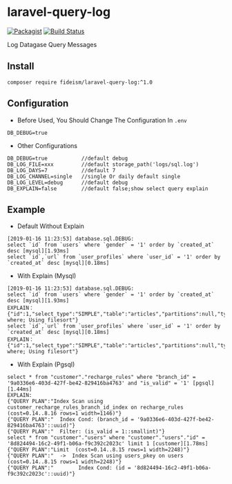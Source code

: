 # laravel-query-log

[![Packagist](https://img.shields.io/packagist/l/doctrine/orm.svg)](https://github.com/fideism/laravel-query-log/blob/master/LICENSE)
[![Build Status](https://travis-ci.org/fideism/laravel-query-log.svg?branch=master)](https://travis-ci.org/fideism/laravel-query-log)

Log Datagase Query Messages

## Install
```shell
composer require fideism/laravel-query-log:^1.0
```

## Configuration
- Before Used, You Should Change The Configuration In `.env`
```shell
DB_DEBUG=true
```
- Other Configurations
```shell
DB_DEBUG=true           //default debug
DB_LOG_FILE=xxx         //default storage_path('logs/sql.log')
DB_LOG_DAYS=7           //default 7
DB_LOG_CHANNEL=single   //single Or daily default single
DB_LOG_LEVEL=debug      //default debug
DB_EXPLAIN=false        //default false;show select query explain
```
## Example
- Default Without Explain
```
[2019-01-16 11:23:53] database.sql.DEBUG: 
select `id` from `users` where `gender` = '1' order by `created_at` desc [mysql][1.93ms]
select `id`,`url` from `user_profiles` where `user_id` = '1' order by `created_at` desc [mysql][0.18ms]
```

- With Explain (Mysql)
```
[2019-01-16 11:23:53] database.sql.DEBUG: 
select `id` from `users` where `gender` = '1' order by `created_at` desc [mysql][1.93ms]
EXPLAIN：
{"id":1,"select_type":"SIMPLE","table":"articles","partitions":null,"type":"ALL","possible_keys":null,"key":null,"key_len":null,"ref":null,"rows":11,"filtered":9.090909004211426,"Extra":"Using where; Using filesort"}
select `id`,`url` from `user_profiles` where `user_id` = '1' order by `created_at` desc [mysql][0.18ms]
EXPLAIN：
{"id":1,"select_type":"SIMPLE","table":"articles","partitions":null,"type":"ALL","possible_keys":null,"key":null,"key_len":null,"ref":null,"rows":11,"filtered":9.090909004211426,"Extra":"Using where; Using filesort"}
```

- With Explain (Pgsql)
```
select * from "customer"."recharge_rules" where "branch_id" = '9a0336e6-403d-427f-be42-829416ba4763' and "is_valid" = '1' [pgsql][1.44ms]
EXPLAIN:
{"QUERY PLAN":"Index Scan using customer_recharge_rules_branch_id_index on recharge_rules  (cost=0.14..8.16 rows=1 width=1146)"}
{"QUERY PLAN":"  Index Cond: (branch_id = '9a0336e6-403d-427f-be42-829416ba4763'::uuid)"}
{"QUERY PLAN":"  Filter: (is_valid = 1::smallint)"}
select * from "customer"."users" where "customer"."users"."id" = '8d824494-16c2-49f1-b06a-f9c392c2023c' limit 1 [customer][1.78ms]
{"QUERY PLAN":"Limit  (cost=0.14..8.15 rows=1 width=2248)"}
{"QUERY PLAN":"  ->  Index Scan using users_pkey on users  (cost=0.14..8.15 rows=1 width=2248)"}
{"QUERY PLAN":"        Index Cond: (id = '8d824494-16c2-49f1-b06a-f9c392c2023c'::uuid)"}
```
